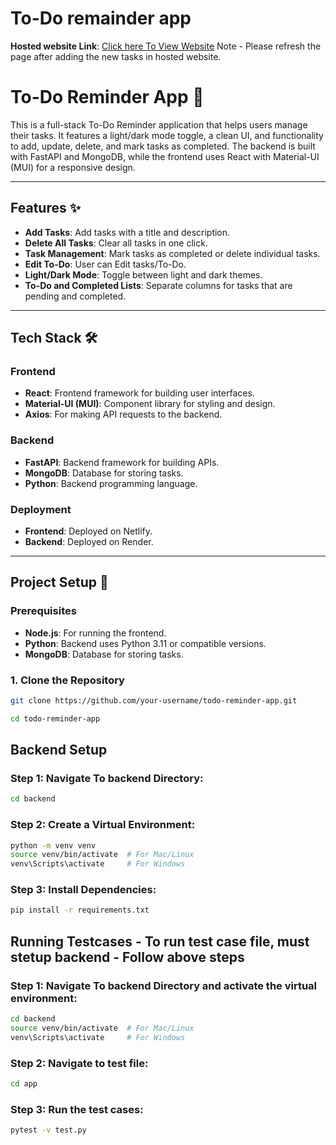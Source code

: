# To-Do remainder app

**Hosted website Link**: [Click here To View Website](https://cosmic-youtiao-fdf9e6.netlify.app/)
Note - Please refresh the page after adding the new tasks in hosted website.

# To-Do Reminder App 📝

This is a full-stack To-Do Reminder application that helps users manage their tasks. It features a light/dark mode toggle, a clean UI, and functionality to add, update, delete, and mark tasks as completed. The backend is built with FastAPI and MongoDB, while the frontend uses React with Material-UI (MUI) for a responsive design.

---

## Features ✨

- **Add Tasks**: Add tasks with a title and description.
- **Delete All Tasks**: Clear all tasks in one click.
- **Task Management**: Mark tasks as completed or delete individual tasks.
- **Edit To-Do**: User can Edit tasks/To-Do. 
- **Light/Dark Mode**: Toggle between light and dark themes.
- **To-Do and Completed Lists**: Separate columns for tasks that are pending and completed.

---

## Tech Stack 🛠️

### Frontend
- **React**: Frontend framework for building user interfaces.
- **Material-UI (MUI)**: Component library for styling and design.
- **Axios**: For making API requests to the backend.

### Backend
- **FastAPI**: Backend framework for building APIs.
- **MongoDB**: Database for storing tasks.
- **Python**: Backend programming language.

### Deployment
- **Frontend**: Deployed on Netlify.
- **Backend**: Deployed on Render.

---

## Project Setup 🚀

### Prerequisites
- **Node.js**: For running the frontend.
- **Python**: Backend uses Python 3.11 or compatible versions.
- **MongoDB**: Database for storing tasks.

### 1. Clone the Repository
```bash
git clone https://github.com/your-username/todo-reminder-app.git

cd todo-reminder-app
```

## Backend Setup

### Step 1: Navigate To backend Directory:  
```bash
cd backend
```
### Step 2: Create a Virtual Environment:  
```bash
python -m venv venv
source venv/bin/activate  # For Mac/Linux
venv\Scripts\activate     # For Windows
```

### Step 3: Install Dependencies:  
```bash
pip install -r requirements.txt
```

## Running Testcases - To run test case file, must stetup backend - Follow above steps

### Step 1: Navigate To backend Directory and activate the virtual environment:  
```bash
cd backend
source venv/bin/activate  # For Mac/Linux
venv\Scripts\activate     # For Windows
```
### Step 2: Navigate to test file:  
```bash
cd app
```
### Step 3: Run the test cases:  
```bash
pytest -v test.py
```



